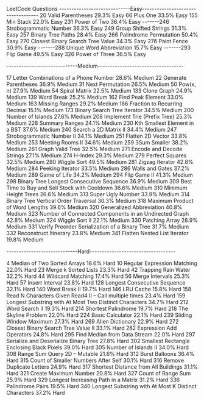 
LeetCode Questions
-----------------------------Easy-----------------------------------
20 Valid Parentheses 29.3% Easy
66 Plus One 33.5% Easy
155 Min Stack 22.0% Easy
231 Power of Two 36.4% Easy
-------246 Strobogrammatic Number 36.3% Easy
249 Group Shifted Strings 31.3% Easy
257 Binary Tree Paths 28.4% Easy
266 Palindrome Permutation 50.4% Easy
270 Closest Binary Search Tree Value 34.3% Easy
276 Paint Fence 30.9% Easy
-------288 Unique Word Abbreviation 15.7% Easy
-------293 Flip Game 49.5% Easy
326 Power of Three 36.5% Easy

-----------------------------Medium-----------------------------------

17 Letter Combinations of a Phone Number 28.6% Medium
22 Generate Parentheses 36.9% Medium
31 Next Permutation 26.5% Medium
50 Pow(x, n) 27.9% Medium
54 Spiral Matrix 22.5% Medium
133 Clone Graph 24.9% Medium
139 Word Break 25.2% Medium
162 Find Peak Element 33.0% Medium
163 Missing Ranges 29.2% Medium
166 Fraction to Recurring Decimal 15.1% Medium
173 Binary Search Tree Iterator 34.5% Medium
200 Number of Islands 27.6% Medium
208 Implement Trie (Prefix Tree) 25.3% Medium
228 Summary Ranges 24.1% Medium
230 Kth Smallest Element in a BST 37.6% Medium
240 Search a 2D Matrix II 34.4% Medium
247 Strobogrammatic Number II 34.1% Medium
251 Flatten 2D Vector 33.8% Medium
253 Meeting Rooms II 34.6% Medium
259 3Sum Smaller 38.2% Medium
261 Graph Valid Tree 32.5% Medium
271 Encode and Decode Strings 27.1% Medium
274 H-Index 29.3% Medium
279 Perfect Squares 32.5% Medium
280 Wiggle Sort 49.5% Medium
281 Zigzag Iterator 42.8% Medium
284 Peeking Iterator 33.5% Medium
286 Walls and Gates 37.2% Medium
289 Game of Life 34.2% Medium
294 Flip Game II 41.3% Medium
298 Binary Tree Longest Consecutive Sequence 36.9% Medium
309 Best Time to Buy and Sell Stock with Cooldown 36.6% Medium
310 Minimum Height Trees 26.6% Medium
313 Super Ugly Number 33.9% Medium
314 Binary Tree Vertical Order Traversal 30.3% Medium
318 Maximum Product of Word Lengths 39.6% Medium
320 Generalized Abbreviation 40.8% Medium
323 Number of Connected Components in an Undirected Graph 42.8% Medium
324 Wiggle Sort II 22.1% Medium
330 Patching Array 28.9% Medium
331 Verify Preorder Serialization of a Binary Tree 31.7% Medium
332 Reconstruct Itinerary 23.8% Medium
341 Flatten Nested List Iterator 19.8% Medium


-----------------------------Hard-----------------------------------

4 Median of Two Sorted Arrays 18.6% Hard
10 Regular Expression Matching 22.0% Hard
23 Merge k Sorted Lists 23.3% Hard
42 Trapping Rain Water 32.2% Hard
44 Wildcard Matching 17.4% Hard
56 Merge Intervals 25.3% Hard
57 Insert Interval 23.8% Hard
128 Longest Consecutive Sequence 32.1% Hard
140 Word Break II 19.7% Hard
146 LRU Cache 15.8% Hard
158 Read N Characters Given Read4 II – Call multiple times 23.4% Hard
159 Longest Substring with At Most Two Distinct Characters 34.7% Hard
212 Word Search II 19.3% Hard
214 Shortest Palindrome 19.7% Hard
218 The Skyline Problem 22.0% Hard
224 Basic Calculator 22.1% Hard
239 Sliding Window Maximum 27.3% Hard
269 Alien Dictionary 22.9% Hard
272 Closest Binary Search Tree Value II 33.1% Hard
282 Expression Add Operators 24.8% Hard
295 Find Median from Data Stream 22.0% Hard
297 Serialize and Deserialize Binary Tree 27.8% Hard
302 Smallest Rectangle Enclosing Black Pixels 39.0% Hard
305 Number of Islands II 34.0% Hard
308 Range Sum Query 2D – Mutable 21.6% Hard
312 Burst Balloons 36.4% Hard
315 Count of Smaller Numbers After Self 30.1% Hard
316 Remove Duplicate Letters 24.9% Hard
317 Shortest Distance from All Buildings 31.1% Hard
321 Create Maximum Number 20.8% Hard
327 Count of Range Sum 25.9% Hard
329 Longest Increasing Path in a Matrix 31.2% Hard
336 Palindrome Pairs 19.5% Hard
340 Longest Substring with At Most K Distinct Characters 37.2% Hard
